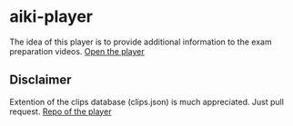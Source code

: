 # aiki-player
The idea of this player is to provide additional information to the exam preparation videos. 
[Open the player](https://anick107.github.io/aiki-player/docs/aiki-player.html)

## Disclaimer

Extention of the clips database (clips.json) is much appreciated. Just pull request.
[Repo of the player](https://github.com/anick107/aiki-player)